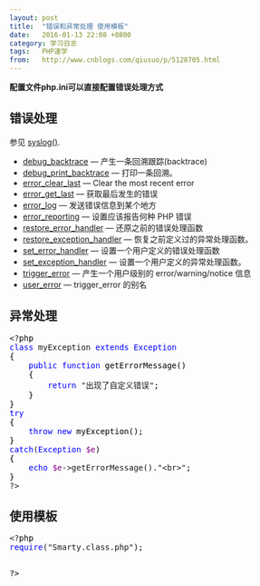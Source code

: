 ```yaml
---
layout: post
title:  "错误和异常处理 使用模板"
date:   2016-01-13 22:08 +0800
category: 学习日志
tags:   PHP速学
from:   http://www.cnblogs.com/qiusuo/p/5128705.html
---
```

<p class="title"><strong>配置文件php.ini可以直接配置错误处理方式</strong></p>
<h2 class="title">错误处理</h2>
<div class="partintro">
<p class="para">参见&nbsp;<span class="function"><a class="function" href="http://php.net/manual/zh/function.syslog.php">syslog()</a>.<br /></span></p>


</div>
<ul class="chunklist chunklist_reference">
<li><a href="http://php.net/manual/zh/function.debug-backtrace.php">debug_backtrace</a>&nbsp;&mdash; 产生一条回溯跟踪(backtrace)</li>
<li><a href="http://php.net/manual/zh/function.debug-print-backtrace.php">debug_print_backtrace</a>&nbsp;&mdash; 打印一条回溯。</li>
<li><a href="http://php.net/manual/zh/function.error-clear-last.php">error_clear_last</a>&nbsp;&mdash; Clear the most recent error</li>
<li><a href="http://php.net/manual/zh/function.error-get-last.php">error_get_last</a>&nbsp;&mdash; 获取最后发生的错误</li>
<li><a href="http://php.net/manual/zh/function.error-log.php">error_log</a>&nbsp;&mdash; 发送错误信息到某个地方</li>
<li><a href="http://php.net/manual/zh/function.error-reporting.php">error_reporting</a>&nbsp;&mdash; 设置应该报告何种 PHP 错误</li>
<li><a href="http://php.net/manual/zh/function.restore-error-handler.php">restore_error_handler</a>&nbsp;&mdash; 还原之前的错误处理函数</li>
<li><a href="http://php.net/manual/zh/function.restore-exception-handler.php">restore_exception_handler</a>&nbsp;&mdash; 恢复之前定义过的异常处理函数。</li>
<li><a href="http://php.net/manual/zh/function.set-error-handler.php">set_error_handler</a>&nbsp;&mdash; 设置一个用户定义的错误处理函数</li>
<li><a href="http://php.net/manual/zh/function.set-exception-handler.php">set_exception_handler</a>&nbsp;&mdash; 设置一个用户定义的异常处理函数。</li>
<li><a href="http://php.net/manual/zh/function.trigger-error.php">trigger_error</a>&nbsp;&mdash; 产生一个用户级别的 error/warning/notice 信息</li>
<li><a href="http://php.net/manual/zh/function.user-error.php">user_error</a>&nbsp;&mdash; trigger_error 的别名</li>


</ul>
<h2>异常处理</h2>
<div class="cnblogs_code">
<pre>&lt;?<span style="color: #000000;">php
</span><span style="color: #0000ff;">class</span> myException <span style="color: #0000ff;">extends</span> <span style="color: #0000ff;">Exception</span><span style="color: #000000;">
{
    </span><span style="color: #0000ff;">public</span> <span style="color: #0000ff;">function</span><span style="color: #000000;"> getErrorMessage()
    {
        </span><span style="color: #0000ff;">return</span> "出现了自定义错误"<span style="color: #000000;">;
    }
}
</span><span style="color: #0000ff;">try</span><span style="color: #000000;">
{
    </span><span style="color: #0000ff;">throw</span> <span style="color: #0000ff;">new</span><span style="color: #000000;"> myException();
}
</span><span style="color: #0000ff;">catch</span>(<span style="color: #0000ff;">Exception</span> <span style="color: #800080;">$e</span><span style="color: #000000;">)
{
    </span><span style="color: #0000ff;">echo</span> <span style="color: #800080;">$e</span>-&gt;getErrorMessage()."&lt;br&gt;"<span style="color: #000000;">;
}
</span>?&gt;</pre>
</div>
<h2>使用模板</h2>
<div class="cnblogs_code">
<pre>&lt;?<span style="color: #000000;">php
</span><span style="color: #0000ff;">require</span>("Smarty.class.php"<span style="color: #000000;">);

</span>?&gt;</pre>
</div>
<p>&nbsp;</p>
